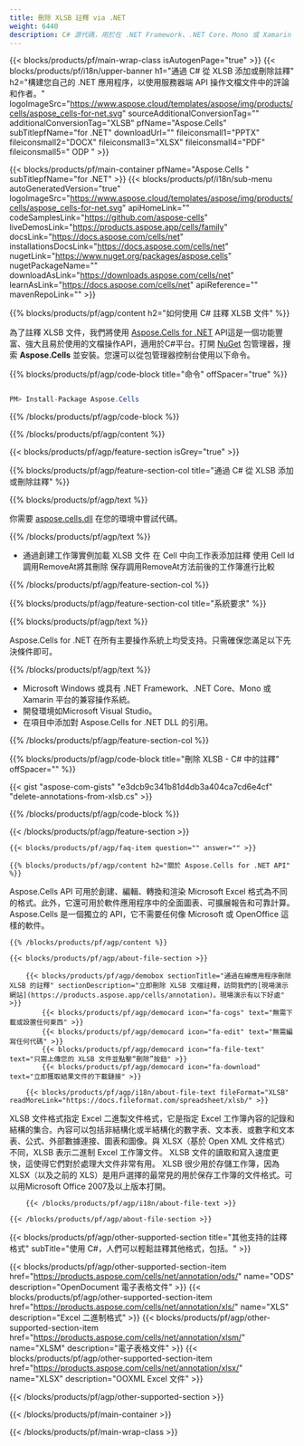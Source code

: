```yaml
---
title: 刪除 XLSB 註釋 via .NET
weight: 6440
description: C# 源代碼，用於在 .NET Framework、.NET Core、Mono 或 Xamarin 平台上添加和刪除 XLSB 格式註釋。
---
```

{{< blocks/products/pf/main-wrap-class isAutogenPage="true" >}}
{{< blocks/products/pf/i18n/upper-banner h1="通過 C# 從 XLSB 添加或刪除註釋" h2="構建您自己的 .NET 應用程序，以使用服務器端 API 操作文檔文件中的評論和作者。" logoImageSrc="https://www.aspose.cloud/templates/aspose/img/products/cells/aspose_cells-for-net.svg" sourceAdditionalConversionTag="" additionalConversionTag="XLSB" pfName="Aspose.Cells" subTitlepfName="for .NET" downloadUrl="" fileiconsmall1="PPTX" fileiconsmall2="DOCX" fileiconsmall3="XLSX" fileiconsmall4="PDF" fileiconsmall5=" ODP " >}}

{{< blocks/products/pf/main-container pfName="Aspose.Cells " subTitlepfName="for .NET" >}}
{{< blocks/products/pf/i18n/sub-menu autoGeneratedVersion="true" logoImageSrc="https://www.aspose.cloud/templates/aspose/img/products/cells/aspose_cells-for-net.svg" apiHomeLink="" codeSamplesLink="https://github.com/aspose-cells" liveDemosLink="https://products.aspose.app/cells/family" docsLink="https://docs.aspose.com/cells/net" installationsDocsLink="https://docs.aspose.com/cells/net" nugetLink="https://www.nuget.org/packages/aspose.cells" nugetPackageName="" downloadAsLink="https://downloads.aspose.com/cells/net" learnAsLink="https://docs.aspose.com/cells/net" apiReference="" mavenRepoLink="" >}}

{{% blocks/products/pf/agp/content h2="如何使用 C# 註釋 XLSB 文件" %}}

為了註釋 XLSB 文件，我們將使用
 [Aspose.Cells for .NET](https://products.aspose.com/cells/net) 
API這是一個功能豐富、強大且易於使用的文檔操作API，適用於C#平台。打開
 [NuGet](https://www.nuget.org/packages/aspose.cells) 
包管理器，搜索
 **Aspose.Cells** 
並安裝。您還可以從包管理器控制台使用以下命令。

{{% blocks/products/pf/agp/code-block title="命令" offSpacer="true" %}}

```cs

PM> Install-Package Aspose.Cells

```

{{% /blocks/products/pf/agp/code-block %}}

{{% /blocks/products/pf/agp/content %}}

{{< blocks/products/pf/agp/feature-section isGrey="true" >}}

{{% blocks/products/pf/agp/feature-section-col title="通過 C# 從 XLSB 添加或刪除註釋" %}}

{{% blocks/products/pf/agp/text %}}

你需要
 [aspose.cells.dll](https://downloads.aspose.com/cells/net) 
在您的環境中嘗試代碼。

{{% /blocks/products/pf/agp/text %}}

+ 通過創建工作簿實例加載 XLSB 文件
在 Cell 中向工作表添加註釋
使用 Cell Id 調用RemoveAt將其刪除
保存調用RemoveAt方法前後的工作簿進行比較

{{% /blocks/products/pf/agp/feature-section-col %}}

{{% blocks/products/pf/agp/feature-section-col title="系統要求" %}}

{{% blocks/products/pf/agp/text %}}

Aspose.Cells for .NET 在所有主要操作系統上均受支持。只需確保您滿足以下先決條件即可。

{{% /blocks/products/pf/agp/text %}}

- Microsoft Windows 或具有 .NET Framework、.NET Core、Mono 或 Xamarin 平台的兼容操作系統。
- 開發環境如Microsoft Visual Studio。
- 在項目中添加對 Aspose.Cells for .NET DLL 的引用。

{{% /blocks/products/pf/agp/feature-section-col %}}

{{% blocks/products/pf/agp/code-block title="刪除 XLSB - C# 中的註釋" offSpacer="" %}}

{{< gist "aspose-com-gists" "e3dcb9c341b81d4db3a404ca7cd6e4cf" "delete-annotations-from-xlsb.cs" >}}

{{% /blocks/products/pf/agp/code-block %}}

{{< /blocks/products/pf/agp/feature-section >}}

    {{< blocks/products/pf/agp/faq-item question="" answer="" >}}
 

<!-- aboutfile Starts -->

    {{% blocks/products/pf/agp/content h2="關於 Aspose.Cells for .NET API" %}}

 Aspose.Cells API 可用於創建、編輯、轉換和渲染 Microsoft Excel 格式為不同的格式。此外，它還可用於軟件應用程序中的全面圖表、可擴展報告和可靠計算。 Aspose.Cells 是一個獨立的 API，它不需要任何像 Microsoft 或 OpenOffice 這樣的軟件。



    {{% /blocks/products/pf/agp/content %}}

    {{< blocks/products/pf/agp/about-file-section >}}

        {{< blocks/products/pf/agp/demobox sectionTitle="通過在線應用程序刪除 XLSB 的註釋" sectionDescription="立即刪除 XLSB 文檔註釋，訪問我們的[現場演示網站](https://products.aspose.app/cells/annotation)。現場演示有以下好處" >}}
            {{< blocks/products/pf/agp/democard icon="fa-cogs" text="無需下載或設置任何東西" >}}
            {{< blocks/products/pf/agp/democard icon="fa-edit" text="無需編寫任何代碼" >}}
            {{< blocks/products/pf/agp/democard icon="fa-file-text" text="只需上傳您的 XLSB 文件並點擊“刪除”按鈕" >}}
            {{< blocks/products/pf/agp/democard icon="fa-download" text="立即獲取結果文件的下載鏈接" >}}

        {{< blocks/products/pf/agp/i18n/about-file-text fileFormat="XLSB" readMoreLink="https://docs.fileformat.com/spreadsheet/xlsb/" >}}
XLSB 文件格式指定 Excel 二進製文件格式，它是指定 Excel 工作簿內容的記錄和結構的集合。內容可以包括非結構化或半結構化的數字表、文本表、或數字和文本表、公式、外部數據連接、圖表和圖像。與 XLSX（基於 Open XML 文件格式）不同，XLSB 表示二進制 Excel 工作簿文件。 XLSB 文件的讀取和寫入速度更快，這使得它們對於處理大文件非常有用。 XLSB 很少用於存儲工作簿，因為 XLSX（以及之前的 XLS）是用戶選擇的最常見的用於保存工作簿的文件格式。可以用Microsoft Office 2007及以上版本打開。

        {{< /blocks/products/pf/agp/i18n/about-file-text >}}

    {{< /blocks/products/pf/agp/about-file-section >}}

<!-- aboutfile Ends -->

{{< blocks/products/pf/agp/other-supported-section title="其他支持的註釋格式" subTitle="使用 C#，人們可以輕鬆註釋其他格式，包括。" >}}

{{< blocks/products/pf/agp/other-supported-section-item href="https://products.aspose.com/cells/net/annotation/ods/" name="ODS" description="OpenDocument 電子表格文件" >}}
{{< blocks/products/pf/agp/other-supported-section-item href="https://products.aspose.com/cells/net/annotation/xls/" name="XLS" description="Excel 二進制格式" >}}
{{< blocks/products/pf/agp/other-supported-section-item href="https://products.aspose.com/cells/net/annotation/xlsm/" name="XLSM" description="電子表格文件" >}}
{{< blocks/products/pf/agp/other-supported-section-item href="https://products.aspose.com/cells/net/annotation/xlsx/" name="XLSX" description="OOXML Excel 文件" >}}

{{< /blocks/products/pf/agp/other-supported-section >}}

{{< /blocks/products/pf/main-container >}}
    
{{< /blocks/products/pf/main-wrap-class >}}

